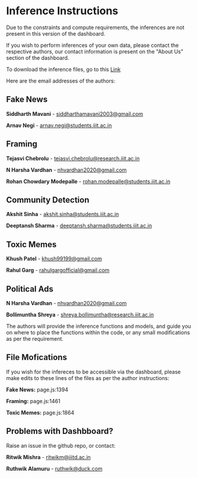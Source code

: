 # Inference Instructions
Due to the constraints and compute requirements, the inferences are not present in this version of the dashboard.

If you wish to perform inferences of your own data, please contact the respective authors, our contact information is present on the "About Us" section of the dashboard.

To download the inference files, go to this [Link](https://drive.google.com/drive/folders/1MkwfVT-XMf5Go_Ps_9vb_liQfSrdxLtH?usp=sharing)

Here are the email addresses of the authors:
## Fake News
**Siddharth Mavani** - siddharthamavani2003@gmail.com

**Arnav Negi** - arnav.negi@students.iiit.ac.in

## Framing
**Tejasvi Chebrolu** - tejasvi.chebrolu@research.iiit.ac.in

**N Harsha Vardhan** - nhvardhan2020@gmail.com

**Rohan Chowdary Modepalle** - rohan.modepalle@students.iiit.ac.in

## Community Detection
**Akshit Sinha** - akshit.sinha@students.iiit.ac.in

**Deeptansh Sharma** - deeptansh.sharma@students.iiit.ac.in

## Toxic Memes
**Khush Patel** - khush99199@gmail.com

**Rahul Garg** - rahulgargofficial@gmail.com

## Political Ads
**N Harsha Vardhan** - nhvardhan2020@gmail.com

**Bollimuntha Shreya** - shreya.bollimuntha@research.iiit.ac.in

The authors will provide the inference functions and models, and guide you on where to place the functions within the code, or any small modifications as per the requirement.

## File Mofications
If you wish for the infereces to be accessible via the dashboard, please make edits to these lines of the files as per the author instructions:

**Fake News:** page.js:1394

**Framing:** page.js:1461

**Toxic Memes:** page.js:1864

## Problems with Dashbboard?
Raise an issue in the github repo, or contact:

**Ritwik Mishra** - ritwikm@iiitd.ac.in

**Ruthwik Alamuru** - ruthwik@duck.com